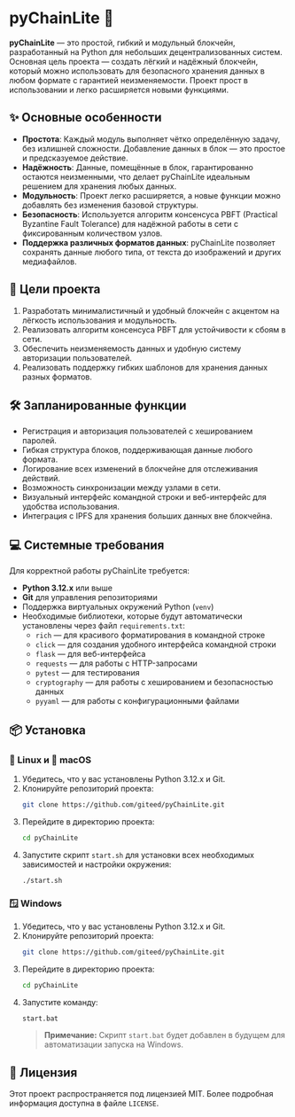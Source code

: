 # pyChainLite 🚀

**pyChainLite** — это простой, гибкий и модульный блокчейн, разработанный на Python для небольших децентрализованных систем. Основная цель проекта — создать лёгкий и надёжный блокчейн, который можно использовать для безопасного хранения данных в любом формате с гарантией неизменяемости. Проект прост в использовании и легко расширяется новыми функциями.

## ✨ Основные особенности

- **Простота**: Каждый модуль выполняет чётко определённую задачу, без излишней сложности. Добавление данных в блок — это простое и предсказуемое действие.
- **Надёжность**: Данные, помещённые в блок, гарантированно остаются неизменными, что делает pyChainLite идеальным решением для хранения любых данных.
- **Модульность**: Проект легко расширяется, а новые функции можно добавлять без изменения базовой структуры.
- **Безопасность**: Используется алгоритм консенсуса PBFT (Practical Byzantine Fault Tolerance) для надёжной работы в сети с фиксированным количеством узлов.
- **Поддержка различных форматов данных**: pyChainLite позволяет сохранять данные любого типа, от текста до изображений и других медиафайлов.

## 🎯 Цели проекта

1. Разработать минималистичный и удобный блокчейн с акцентом на лёгкость использования и модульность.
2. Реализовать алгоритм консенсуса PBFT для устойчивости к сбоям в сети.
3. Обеспечить неизменяемость данных и удобную систему авторизации пользователей.
4. Реализовать поддержку гибких шаблонов для хранения данных разных форматов.

## 🛠 Запланированные функции

- Регистрация и авторизация пользователей с хешированием паролей.
- Гибкая структура блоков, поддерживающая данные любого формата.
- Логирование всех изменений в блокчейне для отслеживания действий.
- Возможность синхронизации между узлами в сети.
- Визуальный интерфейс командной строки и веб-интерфейс для удобства использования.
- Интеграция с IPFS для хранения больших данных вне блокчейна.

## 💻 Системные требования

Для корректной работы pyChainLite требуется:

- **Python 3.12.x** или выше
- **Git** для управления репозиториями
- Поддержка виртуальных окружений Python (`venv`)
- Необходимые библиотеки, которые будут автоматически установлены через файл `requirements.txt`:
  - `rich` — для красивого форматирования в командной строке
  - `click` — для создания удобного интерфейса командной строки
  - `flask` — для веб-интерфейса
  - `requests` — для работы с HTTP-запросами
  - `pytest` — для тестирования
  - `cryptography` — для работы с хешированием и безопасностью данных
  - `pyyaml` — для работы с конфигурационными файлами

## 📦 Установка

### 🐧 Linux и 🐋 macOS

1. Убедитесь, что у вас установлены Python 3.12.x и Git.
2. Клонируйте репозиторий проекта:
   ```bash
   git clone https://github.com/giteed/pyChainLite.git
   ```
3. Перейдите в директорию проекта:
   ```bash
   cd pyChainLite
   ```
4. Запустите скрипт `start.sh` для установки всех необходимых зависимостей и настройки окружения:
   ```bash
   ./start.sh
   ```

### 🪟 Windows

1. Убедитесь, что у вас установлены Python 3.12.x и Git.
2. Клонируйте репозиторий проекта:
   ```bash
   git clone https://github.com/giteed/pyChainLite.git
   ```
3. Перейдите в директорию проекта:
   ```bash
   cd pyChainLite
   ```
4. Запустите команду:
   ```bash
   start.bat
   ```
   > **Примечание:** Скрипт `start.bat` будет добавлен в будущем для автоматизации запуска на Windows.

## 📃 Лицензия

Этот проект распространяется под лицензией MIT. Более подробная информация доступна в файле `LICENSE`.

